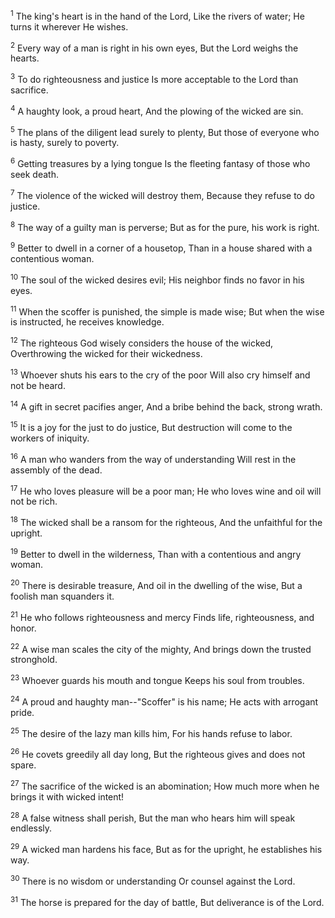 <sup>1</sup> 
The king's heart is in the hand of the Lord, Like the rivers of water; He turns it wherever He wishes. 

<sup>2</sup> 
Every way of a man is right in his own eyes, But the Lord weighs the hearts. 

<sup>3</sup> 
To do righteousness and justice Is more acceptable to the Lord than sacrifice. 

<sup>4</sup> 
A haughty look, a proud heart, And the plowing of the wicked are sin. 

<sup>5</sup> 
The plans of the diligent lead surely to plenty, But those of everyone who is hasty, surely to poverty. 

<sup>6</sup> 
Getting treasures by a lying tongue Is the fleeting fantasy of those who seek death. 

<sup>7</sup> 
The violence of the wicked will destroy them, Because they refuse to do justice. 

<sup>8</sup> 
The way of a guilty man is perverse; But as for the pure, his work is right. 

<sup>9</sup> 
Better to dwell in a corner of a housetop, Than in a house shared with a contentious woman. 

<sup>10</sup> 
The soul of the wicked desires evil; His neighbor finds no favor in his eyes. 

<sup>11</sup> 
When the scoffer is punished, the simple is made wise; But when the wise is instructed, he receives knowledge. 

<sup>12</sup> 
The righteous God wisely considers the house of the wicked, Overthrowing the wicked for their wickedness. 

<sup>13</sup> 
Whoever shuts his ears to the cry of the poor Will also cry himself and not be heard. 

<sup>14</sup> 
A gift in secret pacifies anger, And a bribe behind the back, strong wrath. 

<sup>15</sup> 
It is a joy for the just to do justice, But destruction will come to the workers of iniquity. 

<sup>16</sup> 
A man who wanders from the way of understanding Will rest in the assembly of the dead. 

<sup>17</sup> 
He who loves pleasure will be a poor man; He who loves wine and oil will not be rich. 

<sup>18</sup> 
The wicked shall be a ransom for the righteous, And the unfaithful for the upright. 

<sup>19</sup> 
Better to dwell in the wilderness, Than with a contentious and angry woman. 

<sup>20</sup> 
There is desirable treasure, And oil in the dwelling of the wise, But a foolish man squanders it. 

<sup>21</sup> 
He who follows righteousness and mercy Finds life, righteousness, and honor. 

<sup>22</sup> 
A wise man scales the city of the mighty, And brings down the trusted stronghold. 

<sup>23</sup> 
Whoever guards his mouth and tongue Keeps his soul from troubles. 

<sup>24</sup> 
A proud and haughty man--"Scoffer" is his name; He acts with arrogant pride. 

<sup>25</sup> 
The desire of the lazy man kills him, For his hands refuse to labor. 

<sup>26</sup> 
He covets greedily all day long, But the righteous gives and does not spare. 

<sup>27</sup> 
The sacrifice of the wicked is an abomination; How much more when he brings it with wicked intent! 

<sup>28</sup> 
A false witness shall perish, But the man who hears him will speak endlessly. 

<sup>29</sup> 
A wicked man hardens his face, But as for the upright, he establishes his way. 

<sup>30</sup> 
There is no wisdom or understanding Or counsel against the Lord. 

<sup>31</sup> 
The horse is prepared for the day of battle, But deliverance is of the Lord.